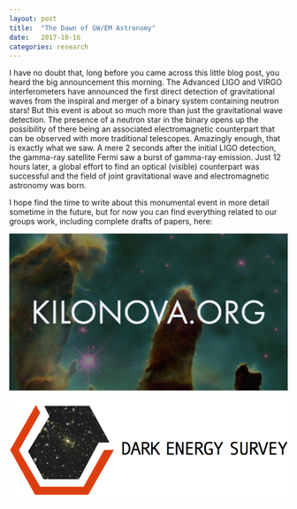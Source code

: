 ```yaml
---
layout: post
title:  "The Dawn of GW/EM Astronomy"
date:   2017-10-16
categories: research
---
```


I have no doubt that, long before you came across this little blog post, you heard the big announcement this morning. The Advanced LIGO and VIRGO interferometers have announced the first direct detection of gravitational waves from the inspiral and merger of a binary system containing neutron stars! But this event is about so much more than just the gravitational wave detection. The presence of a neutron star in the binary opens up the possibility of there being an associated electromagnetic counterpart that can be observed with more traditional telescopes. Amazingly enough, that is exactly what we saw. A mere 2 seconds after the initial LIGO detection, the gamma-ray satellite Fermi saw a burst of gamma-ray emission. Just 12 hours later, a global effort to find an optical (visible) counterpart was successful and the field of joint gravitational wave and electromagnetic astronomy was born. 

I hope find the time to write about this monumental event in more detail sometime in the future, but for now you can find everything related to our groups work, including complete drafts of papers, here:

[![Alt text](/files/knorgbanner.jpg)](http://kilonova.org/)


[![Alt text](/files/des_logo.png)](https://www.darkenergysurvey.org/)